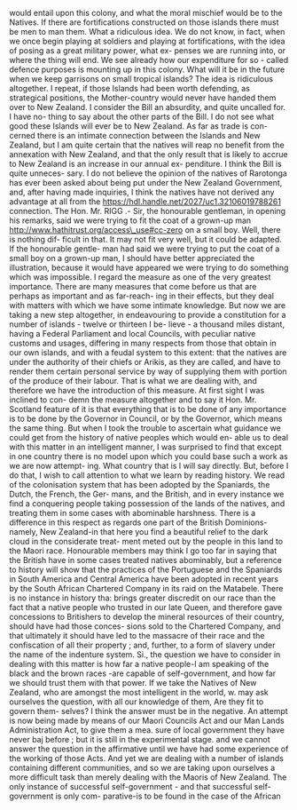 would entail upon this colony, and what the moral mischief would be to the Natives. If there are fortifications constructed on those islands there must be men to man them. What a ridiculous idea. We do not know, in fact, when we once begin playing at soldiers and playing at fortifications, with the idea of posing as a great military power, what ex- penses we are running into, or where the thing will end. We see already how our expenditure for so - called defence purposes is mounting up in this colony. What will it be in the future when we keep garrisons on small tropical islands? The idea is ridiculous altogether. I repeat, if those Islands had been worth defending, as strategical positions, the Mother-country would never have handed them over to New Zealand. I consider the Bill an absurdity, and quite uncalled for. I have no- thing to say about the other parts of the Bill. I do not see what good these Islands will ever be to New Zealand. As far as trade is con- cerned there is an intimate connection between the Islands and New Zealand, but I am quite certain that the natives will reap no benefit from the annexation with New Zealand, and that the only result that is likely to accrue to New Zealand is an increase in our annual ex- penditure. I think the Bill is quite unneces- sary. I do not believe the opinion of the natives of Rarotonga has ever been asked about being put under the New Zealand Government, and, after having made inquiries, I think the natives have not derived any advantage at all from the https://hdl.handle.net/2027/uc1.32106019788261 connection. The Hon. Mr. RIGG .- Sir, the honourable gentleman, in opening his remarks, said we were trying to fit the coat of a grown-up man http://www.hathitrust.org/access\_use#cc-zero on a small boy. Well, there is nothing dif- ficult in that. It may not fit very well, but it could be adapted. If the honourable gentle- man had said we were trying to put the coat of a small boy on a grown-up man, I should have better appreciated the illustration, because it would have appeared we were trying to do something which was impossible. I regard the measure as one of the very greatest importance. There are many measures that come before us that are perhaps as important and as far-reach- ing in their effects, but they deal with matters with which we have some intimate knowledge. But now we are taking a new step altogether, in endeavouring to provide a constitution for a number of islands - twelve or thirteen I be- lieve - a thousand miles distant, having a Federal Parliament and local Councils, with peculiar native customs and usages, differing in many respects from those that obtain in our own islands, and with a feudal system to this extent: that the natives are under the authority of their chiefs or Arikis, as they are called, and have to render them certain personal service by way of supplying them with portion of the produce of their labour. That is what we are dealing with, and therefore we have the introduction of this measure. At first sight I was inclined to con- demn the measure altogether and to say it Hon. Mr. Scotland feature of it is that everything that is to be done of any importance is to be done by the Governor in Council, or by the Governor, which means the same thing. But when I took the trouble to ascertain what guidance we could get from the history of native peoples which would en- able us to deal with this matter in an intelligent manner, I was surprised to find that except in one country there is no model upon which you could base such a work as we are now attempt- ing. What country that is I will say directly. But, before I do that, I wish to call attention to what we learn by reading history. We read of the colonisation system that has been adopted by the Spaniards, the Dutch, the French, the Ger- mans, and the British, and in every instance we find a conquering people taking possession of the lands of the natives, and treating them in some cases with abominable harshness. There is a difference in this respect as regards one part of the British Dominions-namely, New Zealand-in that here you find a beautiful relief to the dark cloud in the considerate treat- ment meted out by the people in this land to the Maori race. Honourable members may think I go too far in saying that the British have in some cases treated natives abominably, but a reference to history will show that the practices of the Portuguese and the Spaniards in South America and Central America have been adopted in recent years by the South African Chartered Company in its raid on the Matabele. There is no instance in history tha: brings greater discredit on our race than the fact that a native people who trusted in our late Queen, and therefore gave concessions to Britishers to develop the mineral resources of their country, should have had those conces- sions sold to the Chartered Company, and that ultimately it should have led to the massacre of their race and the confiscation of all their property ; and, further, to a form of slavery under the name of the indenture system. Si., the question we have to consider in dealing with this matter is how far a native people-I am speaking of the black and the brown races -are capable of self-government, and how far we should trust them with that power. If we take the Natives of New Zealand, who are amongst the most intelligent in the world, w. may ask ourselves the question, with all our knowledge of them, Are they fit to govern them- selves? I think the answer must be in the negative. An attempt is now being made by means of our Maori Councils Act and our Man Lands Administration Act, to give them a mea. sure of local government they have never baj before ; but it is still in the experimental stage. and we cannot answer the question in the affirmative until we have had some experience of the working of those Acts. And yet we are dealing with a number of islands containing different communities, and so we are taking upon ourselves a more difficult task than merely dealing with the Maoris of New Zealand. The only instance of successful self-government - and that successful self-government is only com- parative-is to be found in the case of the African 